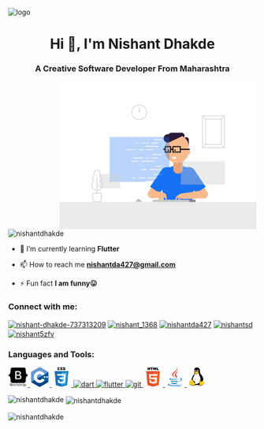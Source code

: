 ![logo]([./github-header-image.png](https://github.com/nishantdhakde/practice1/blob/master/github-header-image.png?raw=true))
<h1 align="center">Hi 👋, I'm Nishant Dhakde</h1>
<h3 align="center">A Creative Software Developer From Maharashtra</h3>

<img align="right" alt="coding" width="400" src="https://github.com/nishantdhakde/practice1/blob/master/68747470733a2f2f616e616c7974696373696e6469616d61672e636f6d2f77702d636f6e74656e742f75706c6f6164732f323031382f31322f646576656c6f7065722d6472696262626c652e676966.gif?raw=true">

<p align="left"> <img src="https://komarev.com/ghpvc/?username=nishantdhakde&label=Profile%20views&color=0e75b6&style=flat" alt="nishantdhakde" /> </p>

- 🌱 I’m currently learning **Flutter**

- 📫 How to reach me **nishantda427@gmail.com**

- ⚡ Fun fact **I am funny😛**

<h3 align="left">Connect with me:</h3>
<p align="left">
<a href="https://linkedin.com/in/nishant-dhakde-737313209" target="blank"><img align="center" src="https://raw.githubusercontent.com/rahuldkjain/github-profile-readme-generator/master/src/images/icons/Social/linked-in-alt.svg" alt="nishant-dhakde-737313209" height="30" width="40" /></a>
<a href="https://instagram.com/nishant_1368" target="blank"><img align="center" src="https://raw.githubusercontent.com/rahuldkjain/github-profile-readme-generator/master/src/images/icons/Social/instagram.svg" alt="nishant_1368" height="30" width="40" /></a>
<a href="https://www.codechef.com/users/nishantda427" target="blank"><img align="center" src="https://cdn.jsdelivr.net/npm/simple-icons@3.1.0/icons/codechef.svg" alt="nishantda427" height="30" width="40" /></a>
<a href="https://www.leetcode.com/nishantsd" target="blank"><img align="center" src="https://raw.githubusercontent.com/rahuldkjain/github-profile-readme-generator/master/src/images/icons/Social/leet-code.svg" alt="nishantsd" height="30" width="40" /></a>
<a href="https://auth.geeksforgeeks.org/user/nishant5zfv" target="blank"><img align="center" src="https://raw.githubusercontent.com/rahuldkjain/github-profile-readme-generator/master/src/images/icons/Social/geeks-for-geeks.svg" alt="nishant5zfv" height="30" width="40" /></a>
</p>

<h3 align="left">Languages and Tools:</h3>
<p align="left"> <a href="https://getbootstrap.com" target="_blank" rel="noreferrer"> <img src="https://raw.githubusercontent.com/devicons/devicon/master/icons/bootstrap/bootstrap-plain-wordmark.svg" alt="bootstrap" width="40" height="40"/> </a> <a href="https://www.w3schools.com/cpp/" target="_blank" rel="noreferrer"> <img src="https://raw.githubusercontent.com/devicons/devicon/master/icons/cplusplus/cplusplus-original.svg" alt="cplusplus" width="40" height="40"/> </a> <a href="https://www.w3schools.com/css/" target="_blank" rel="noreferrer"> <img src="https://raw.githubusercontent.com/devicons/devicon/master/icons/css3/css3-original-wordmark.svg" alt="css3" width="40" height="40"/> </a> <a href="https://dart.dev" target="_blank" rel="noreferrer"> <img src="https://www.vectorlogo.zone/logos/dartlang/dartlang-icon.svg" alt="dart" width="40" height="40"/> </a> <a href="https://flutter.dev" target="_blank" rel="noreferrer"> <img src="https://www.vectorlogo.zone/logos/flutterio/flutterio-icon.svg" alt="flutter" width="40" height="40"/> </a> <a href="https://git-scm.com/" target="_blank" rel="noreferrer"> <img src="https://www.vectorlogo.zone/logos/git-scm/git-scm-icon.svg" alt="git" width="40" height="40"/> </a> <a href="https://www.w3.org/html/" target="_blank" rel="noreferrer"> <img src="https://raw.githubusercontent.com/devicons/devicon/master/icons/html5/html5-original-wordmark.svg" alt="html5" width="40" height="40"/> </a> <a href="https://www.java.com" target="_blank" rel="noreferrer"> <img src="https://raw.githubusercontent.com/devicons/devicon/master/icons/java/java-original.svg" alt="java" width="40" height="40"/> </a> <a href="https://www.linux.org/" target="_blank" rel="noreferrer"> <img src="https://raw.githubusercontent.com/devicons/devicon/master/icons/linux/linux-original.svg" alt="linux" width="40" height="40"/> </a> </p>

<p><img align="left" src="https://github-readme-stats.vercel.app/api/top-langs?username=nishantdhakde&show_icons=true&locale=en&layout=compact" alt="nishantdhakde" /></p>

<p>&nbsp;<img align="center" src="https://github-readme-stats.vercel.app/api?username=nishantdhakde&show_icons=true&locale=en" alt="nishantdhakde" /></p>

<p><img align="center" src="https://github-readme-streak-stats.herokuapp.com/?user=nishantdhakde&" alt="nishantdhakde" /></p>

